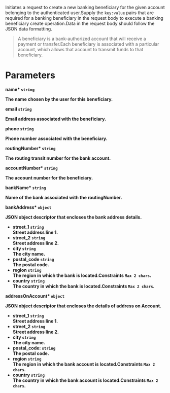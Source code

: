 Initiates a request to create a new banking beneficiary for the given account belonging to the authenticated user.Supply the `key:value` pairs that are required for a banking beneficiary in the request body to execute a banking beneficiary create operation.Data in the request body should follow the JSON data formatting.

> A beneficiary is a bank-authorized account that will receive a payment or transfer.Each beneficiary is associated with a particular account, which allows that account to transmit funds to that beneficiary.

# Parameters

<strong>name*<strong> `string`

The name chosen by the user for this beneficiary.

<strong>email<strong> `string`

Email address associated with the beneficiary.

<strong>phone<strong> `string`

Phone number associated with the beneficiary.

<strong>routingNumber*<strong> `string`

The routing transit number for the bank account.

<strong>accountNumber*<strong> `string`

The account number for the beneficiary.

<strong>bankName*<strong> `string`

Name of the bank associated with the <strong>routingNumber</strong>.

<strong>bankAddress*<strong> `object`

JSON object descriptor that encloses the bank address details.

* <strong>street_1<strong> `string` </br> Street address line 1.
* <strong>street_2<strong> `string` </br> Street address line 2.
* <strong>city<strong> `string` </br> The city name.
* <strong>postal_code<strong> `string` </br> The postal code.
* <strong>region<strong> `string` </br> The region in which the bank is located.Constraints `Max 2 chars`.
* <strong>country<strong> `string` </br> The country in which the bank is located.Constraints `Max 2 chars`.

<strong>addressOnAccount*<strong> `object`

JSON object descriptor that encloses the details of address on Account.

* <strong>street_1<strong> `string` </br> Street address line 1.
* <strong>street_2<strong> `string` </br> Street address line 2.
* <strong>city<strong> `string` </br> The city name.
* <strong>postal_code<strong>: `string` </br> The postal code.
* <strong>region<strong> `string` </br> The region in which the bank account is located.Constraints `Max 2 chars`.
* <strong>country<strong> `string` </br> The country in which the bank account is located.Constraints `Max 2 chars`.